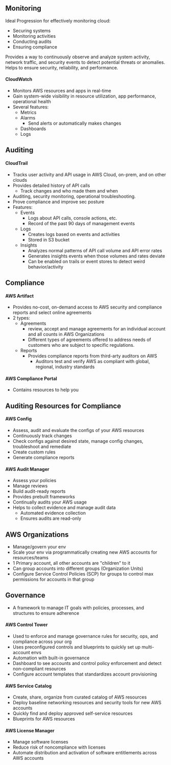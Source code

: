 ## Monitoring
Ideal Progression for effectively monitoring cloud:
- Securing systems
- Monitoring activities
- Conducting audits
- Ensuring compliance

Provides a way to continuously observe and analyze system activity, network traffic, and security events to detect potential threats or anomalies. Helps to ensure security, reliability, and performance.

#### CloudWatch
- Monitors AWS resources and apps in real-time
- Gain system-wide visibility in resource utilization, app performance, operational health
- Several features:
	- Metrics
	- Alarms
		- Send alerts or automatically makes changes
	- Dashboards
	- Logs

## Auditing
#### CloudTrail
- Tracks user activity and API usage in AWS Cloud, on-prem, and on other clouds
- Provides detailed history of API calls
	- Track changes and who made them and when
- Auditing, security monitoring, operational troubleshooting.
- Prove compliance and improve sec posture
- Features:
	- Events
		- Logs about API calls, console actions, etc.
		- Record of the past 90 days of management events
	- Logs
		- Creates logs based on events and activities
		- Stored in S3 bucket
	- Insights
		- Analyzes normal patterns of API call volume and API error rates
		- Generates insights events when those volumes and rates deviate
		- Can be enabled on trails or event stores to detect weird behavior/activity

## Compliance
#### AWS Artifact
- Provides no-cost, on-demand access to AWS security and compliance reports and select online agreements
- 2 types:
	- Agreements
		- review, accept and manage agreements for an individual account and all counts in AWS Organizations
		- Different types of agreements offered to address needs of customers who are subject to specific regulations. 
	- Reports
		- Provides compliance reports from third-arty auditors on AWS
			- Auditors test and verify AWS as compliant with global, regional, industry standards

#### AWS Compliance Portal
- Contains resources to help you

## Auditing Resources for Compliance
#### AWS Config
- Assess, audit and evaluate the configs of your AWS resources
- Continuously track changes
- Check configs against desired state, manage config changes, troubleshoot and remediate
- Create custom rules
- Generate compliance reports

#### AWS Audit Manager
- Assess your policies
- Manage reviews
- Build audit-ready reports
- Provides prebuilt frameworks
- Continually audits your AWS usage
- Helps to collect evidence and manage audit data
	- Automated evidence collection
	- Ensures audits are read-only

## AWS Organizations
- Manage/govern your env
- Scale your env via programmatically creating new AWS accounts for resources/teams
- 1 Primary account, all other accounts are "children" to it
- Can group accounts into different groups (Organization Units)
- Configure Service Control Policies (SCP) for groups to control max permissions for accounts in that group

## Governance
- A framework to manage IT goals with policies, processes, and structures to ensure adherence

#### AWS Control Tower
- Used to enforce and manage governance rules for security, ops, and compliance across your org
- Uses preconfigured controls and blueprints to quickly set up multi-account envs
- Automation with built-in governance
- Dashboard to see accounts and control policy enforcement and detect non-compliant resources
- Configure account templates that standardizes account provisioning

#### AWS Service Catalog
- Create, share, organize from curated catalog of AWS resources
- Deploy baseline networking resources and security tools for new AWS accounts
- Quickly find and deploy approved self-service resources
- Blueprints for AWS resources

#### AWS License Manager
- Manage software licenses
- Reduce risk of noncompliance with licenses
- Automate distribution and activation of software entitlements across AWS accounts